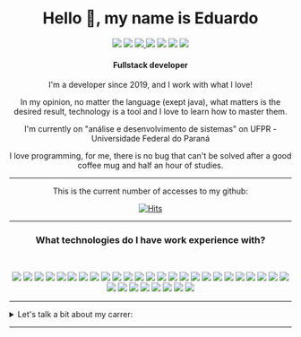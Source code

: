 <div align="center">
    <h1>Hello 👋, my name is Eduardo</h1>
    <a target="_blank" href="https://api.whatsapp.com"><img src="https://img.shields.io/badge/PT-BR-2a9134?&style=for-the-badge&logo=about_me&logoColor=yellow"/></a> <a target="_blank" href="https://api.whatsapp.com/send?phone=5541991855670&text=Hey%20Eduardo%2C%20I%20came%20by%20your%20github"><img src="https://img.shields.io/badge/WHATSAPP-%2325D366.svg?&style=for-the-badge&logo=whatsapp&logoColor=white"/></a> <a target="_blank" href="https://www.linkedin.com/in/eduardomoro/"><img src="https://img.shields.io/badge/linkedin-%230077B5.svg?&style=for-the-badge&logo=linkedin&logoColor=white" /> </a> <a target="_blank" href="https://t.me/moroeduardo"> <img src="https://img.shields.io/badge/Telegram-2CA5E0?style=for-the-badge&logo=telegram&logoColor=white" /></a> <a href="mailto:eduardomoro1127@gmail.com"> <img src="https://img.shields.io/badge/Gmail-D14836?style=for-the-badge&logo=gmail&logoColor=white"></a> <a href="https://eduardo-moro.github.io/eduardo-moro/"> <img src="https://img.shields.io/badge/page-4489fc?style=for-the-badge&logo=linux&logoColor=white"></a> <a href="https://my.indeed.com/p/eduardohenriquep-hiffif5"> <img src="https://img.shields.io/badge/indeed-2e6cf0?style=for-the-badge&logo=indeed&logoColor=white"></a> 
    <h4>
        Fullstack developer
    </h4>
    <p> I'm a developer since 2019, and I work with what I love! </p>
    <p> In my opinion, no matter the language (exept java), what matters is the desired result, technology is a tool and I love to learn how to master them.</p>
    <p> I'm currently on "análise e desenvolvimento de sistemas" on UFPR - Universidade Federal do Paraná </p>
    <p> I love programming, for me, there is no bug that can't be solved after a good coffee mug and half an hour of studies.</p>
    <hr>
    This is the current number of accesses to my github:
    <br>

[![Hits](https://hits.seeyoufarm.com/api/count/incr/badge.svg?url=github.com/eduardo-moro/hit-counter&count_bg=%2379C83D&title_bg=%23555555&icon_color=%23E7E7E7&title=Views&edge_flat=true)](https://hits.seeyoufarm.com)
    
    
<hr>

### What technologies do I have work experience with?
<br>

![](https://img.shields.io/badge/JavaScript-F7DF1E?style=for-the-badge&logo=javascript&logoColor=black)
![](https://img.shields.io/badge/TypeScript-007ACC?style=for-the-badge&logo=typescript&logoColor=white)
![](https://img.shields.io/badge/PHP-777BB4?style=for-the-badge&logo=php&logoColor=white)
![](https://img.shields.io/badge/C-00599C?style=for-the-badge&logo=c&logoColor=white)
![](https://img.shields.io/badge/Python-14354C?style=for-the-badge&logo=python&logoColor=white)
![](https://img.shields.io/badge/Go-00ADD8?style=for-the-badge&logo=go&logoColor=white)
![](https://img.shields.io/badge/MySQL-00000F?style=for-the-badge&logo=mysql&logoColor=white)
![](https://img.shields.io/badge/PostgreSQL-316192?style=for-the-badge&logo=postgresql&logoColor=white)
![](https://img.shields.io/badge/redis-CC0000.svg?&style=for-the-badge&logo=redis&logoColor=white)
![](https://img.shields.io/badge/MongoDB-4EA94B?style=for-the-badge&logo=mongodb&logoColor=white)
![](https://img.shields.io/badge/SQLite-07405E?style=for-the-badge&logo=sqlite&logoColor=white)
![](https://img.shields.io/badge/Django-092E20?style=for-the-badge&logo=django&logoColor=white)
![](https://img.shields.io/badge/jQuery-0769AD?style=for-the-badge&logo=jquery&logoColor=white)
![](https://img.shields.io/badge/Vue.js-35495E?style=for-the-badge&logo=vue-dot-js&logoColor=4FC08D)
![](https://img.shields.io/badge/React_Native-20232A?style=for-the-badge&logo=react&logoColor=61DAFB)
![](https://img.shields.io/badge/React-20232A?style=for-the-badge&logo=react&logoColor=61DAFB)
![](https://img.shields.io/badge/Bootstrap-563D7C?style=for-the-badge&logo=bootstrap&logoColor=white)
![](https://img.shields.io/badge/styled--components-DB7093?style=for-the-badge&logo=styled-components&logoColor=white)
![](https://img.shields.io/badge/Shell_Script-121011?style=for-the-badge&logo=gnu-bash&logoColor=white)
![](https://img.shields.io/badge/Figma-F24E1E?style=for-the-badge&logo=figma&logoColor=white)
![](https://img.shields.io/badge/Markdown-000000?style=for-the-badge&logo=markdown&logoColor=white)
![](https://img.shields.io/badge/YII-1.0-FFA500?style=for-the-badge)
![](https://img.shields.io/badge/YII-2.0-007ACC?style=for-the-badge)
![](https://img.shields.io/badge/Laravel-FF2D20?style=for-the-badge&logo=laravel&logoColor=white)
![](https://img.shields.io/badge/Node.js-43853D?style=for-the-badge&logo=node.js&logoColor=white)
![](https://img.shields.io/badge/HTML5-E34F26?style=for-the-badge&logo=html5&logoColor=white)
![](https://img.shields.io/badge/CSS3-1572B6?style=for-the-badge&logo=css3&logoColor=white)
![](https://img.shields.io/badge/Linux-white?style=for-the-badge&logo=linux&logoColor=black)
![](https://img.shields.io/badge/ubuntu-557C94?style=for-the-badge&logo=ubuntu&logoColor=white)
![](https://img.shields.io/badge/Alpine_Linux-0D597F?style=for-the-badge&logo=alpine-linux&logoColor=white)
![](https://img.shields.io/badge/Docker-2CA5E0?style=for-the-badge&logo=docker&logoColor=white)
![](https://img.shields.io/badge/Git-F05032?style=for-the-badge&logo=git&logoColor=white)
![](https://img.shields.io/badge/Postman-FF6C37?style=for-the-badge&logo=Postman&logoColor=white)
    
    
<hr>

</div>

<details>
    <summary>Let's talk a bit about my carrer:</summary>
    <br>
    <p>I started in the programming area in 2019, when I was accepted on UFPR, I had already tried my luck in game development, with java and C#, and made a high school project using arduino to feed a tesla coil that plays music, but nothing of that came close to the world that opened up in front of me that year, and what a crazy year was that.</p>
    <p>I started by learning Pascal, I always heard complaints from my class colleagues because we were learning a language "so outdated", many complain to this day that they wish they had learned python, js, or some other newer language, I will never understand this feeling, Pascal has been for almost 20 years one of the most used languages in the world, it works, it does what it is expected to do, and it has been very useful for a lot of people, and from that point on, what matters to me is not language, but the problems it can solve, if I don't know a language, and it has a logic different from everything I know, my impetus is to study, until I master it.</p>
    <p>I had a little help to get my first internship, an indication, the system was big, and made in a framework I never heard before, YII, which is already old, but does what it needs, is up to date and relatively safe, it was not easy to learn it at first, I didn't know much about PHP yet, but I learned, after 6 months I was able to deliver most of my tasks, and I had learned to ask for help.</p>
    <p>I joined my second company in 2020, after Brazil allow home office for interns, after a week I was hired as junior, in that company I learned VUE, lumen, improved my knowledge with git, and learned infinite new things, including computer vision, I made some facial and hand tracking with python, and this is what makes me passionate about technology, learning, improving all the time, and being able to help someone with my work.</p>
    <p>I started doing freelance work in 2021, so I left my job, to keep myself completely at home, and seek new challenges,</p>
    <p>I worked at Ecritel do Brasil, working with modern technologies, Vue3 and nuxt, working with the creation of pixel perfect interfaces, until I received my first proposal for foreign countries.</p>
    <p>I'm currently at MAVTEK, an incredible company with incredible colleagues as well, I'm working with the good old PHP, the environment is very relaxed, very different from any experience here in Brazil, and I'm still learning to deal with so much cultural difference, but it's an amazing experience</p>
</details>

<hr>

